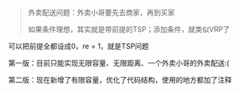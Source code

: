 > 外卖配送问题：外卖小哥要先去商家，再到买家
>
> 如果条件理想，其实就是带前提的TSP；添加条件，就类似VRP了


可以把前提全都设成0，re = 1，就是TSP问题

第一版：目前只能实现无限容量、无限距离、一个外卖小哥的外卖配送:(

第二版：现在新增了有限容量，优化了代码结构，使用的地方都加了注释
